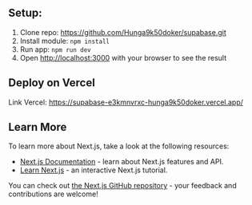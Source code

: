 ## Setup: 

1. Clone repo: <https://github.com/Hunga9k50doker/supabase.git>
2. Install module: ``npm install``
3. Run app: ``npm run dev``
4. Open [http://localhost:3000](http://localhost:3000) with your browser to see the result

## Deploy on Vercel

Link Vercel: <https://supabase-e3kmnvrxc-hunga9k50doker.vercel.app/>
## Learn More

To learn more about Next.js, take a look at the following resources:

- [Next.js Documentation](https://nextjs.org/docs) - learn about Next.js features and API.
- [Learn Next.js](https://nextjs.org/learn) - an interactive Next.js tutorial.

You can check out [the Next.js GitHub repository](https://github.com/vercel/next.js/) - your feedback and contributions are welcome!


